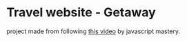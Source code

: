 # Travel website - Getaway
project made from following [this video](https://www.youtube.com/watch?v=cuzw4vL1z5E) by javascript mastery.
